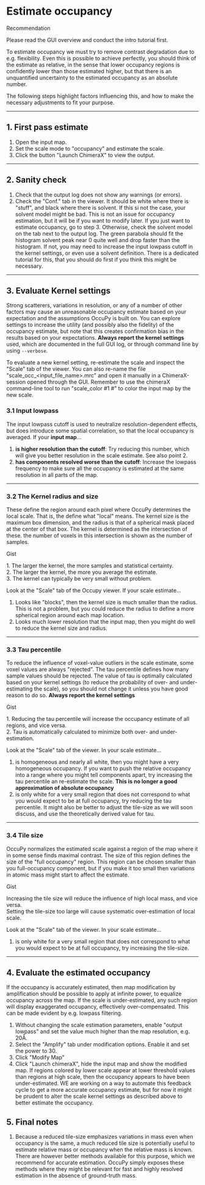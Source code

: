 # Estimate occupancy

<div class="admonition hint">
<p class="admonition-title">Recommendation</p>
<p>
Please read the GUI overview and conduct the intro tutorial first.
</p>
</div>


To estimate occupancy we must try to remove contrast degradation due to e.g. flexibility. Even this is possible to 
achieve perfectly, you should think of the estimate as relative, in the sense that lower occupancy regions is 
confidently lower than those estimated higher, but that there is an unquantified uncertainty to the estimated 
occupancy as an absolute number. 

The following steps highlight factors influencing this, and how to make the necessary adjustments to fit your purpose. 

---

## 1. First pass estimate
1. Open the input map. 
2. Set the scale mode to "occupancy" and estimate the scale. 
3. Click the button "Launch ChimeraX" to view the output. 

---

## 2. Sanity check
1. Check that the output log does not show any warnings (or errors).
2. Check the "Conf." tab in the viewer. It should be white where there is "stuff", and black where there is solvent. 
   If this si not the case, your solvent model might be bad. This is not an issue for occupancy estimation, but it 
   will be if you want to modify later. If ypu just want to estimate occupancy, go to step 3. Otherwise, check the 
   solvent model on the tab next to the output log. The green parabola should fit the histogram solvent peak near 0 
   quite well and drop faster than the histogram. If not, you may need to increase the input lowpass cutoff in the 
   kernel settings, or even use a solvent definition. There  is a dedicated tutorial for this, that you should do 
   first if you think this might be necessary. 

---

## 3. Evaluate Kernel settings
Strong scatterers, variations in resolution, or any of a number of other factors may cause an unreasonable occupancy 
estimate based on your expectation and the assumptions OccuPy is built on. You can explore settings to increase the 
utility (and possibly also the fidelity) of the occupancy estimate, but note that this creates confirmation bias in 
the results based on your expectations. **Always report the kernel settings** used, which are documented in the full 
GUI log, or through command line by using `--verbose`. 

To evaluate a new kernel setting, re-estimate the scale and inspect the "Scale" tab of the viewer. You can also 
re-name the file "scale_occ_<input_file_name\>.mrc" and open it manually in a ChimeraX-session opened through the GUI.
Remember to use the chimeraX command-line tool to run "scale_color #1 #<new scale map>" to color the input map by 
the new scale.

### 3.1 Input lowpass 
The input lowpass cutoff is used to neutralize resolution-dependent effects, but does introduce some spatial 
correlation, so that the local occupancy is averaged. If your **input map**...

1. **is higher resolution than the cutoff**:  Try reducing this number, which will give you better resolution in the 
    scale estimate. See also point 2.
2. **has components resolved worse than the cutoff**: Increase the lowpass frequency to make sure all the occupancy 
   is estimated at the same resolution in all parts of the map.

---

### 3.2 The Kernel radius and size
These define the region around each pixel where OccuPy determines the local scale. That is, the define what "local" 
means. The kernel size is the maximum box dimension, and the radius is that of a spherical mask placed at the center 
of that box. The kernel is determined as the intersection of these. the number of voxels in this intersection is 
shown as the number of samples. 

<div class="admonition tip">
<p class="admonition-title">Gist</p>
<p>
1. The larger the kernel, the more samples and statistical certainty. <br>
2. The larger the kernel, the more you average the estimate. <br>
3. The kernel can typically be very small without problem.
</p>
</div>

Look at the "Scale" tab of the Occupy viewer. If your scale estimate...

1. Looks like "blocks", then the kernel size is much smaller than the radius. This is not a problem, but you could 
   reduce the radius to define a more spherical region around each map location. 
2. Looks much lower resolution that the input map, then you might do well to reduce the kernel size and radius. 

---

### 3.3 Tau percentile
To reduce the influence of voxel-value outliers in the scale estimate, some voxel values are always "rejected". The tau 
percentile defines how many sample values should be rejected. The value of tau is optimally calculated based on your 
kernel settings (to reduce the probability of over- and under-estimating the scale), so you should not change it 
unless you have good reason to do so. **Always report the kernel settings**

<div class="admonition tip">
<p class="admonition-title">Gist</p>
<p>
1. Reducing the tau percentile will increase the occupancy estimate of all regions, and vice versa. <br>
2. Tau is automatically calculated to minimize both over- and under-estimation. 
</p>
</div>
Look at the "Scale" tab of the viewer. In your scale estimate...

1. is homogeneous and nearly all white, then you might have a very homogeneous occupancy. If you want to push the 
   relative occupancy into a range where you might tell components apart, try increasing the tau percentile an 
   re-estimate the scale. **This is no longer a good approximation of absolute occupancy**
2. is only white for a very small region that does not correspond to what you would expect to be at full occupancy, 
   try reducing the tau percentile. It might also be better to adjust the tile-size as we will soon discuss, and use 
   the theoretically derived value for tau.

---

### 3.4 Tile size
OccuPy normalizes the estimated scale against a region of the map where it in some sense finds maximal contrast. The 
size of this region defines the size of the "full occupancy" region. This region can be chosen smaller than you 
full-occupancy component, but if you make it too small then variations in atomic mass might start to affect the 
estimate. 

<div class="admonition tip">
<p class="admonition-title">Gist</p>
<p>
Increasing the tile size will reduce the influence of high local mass, and vice versa. <br>
Setting the tile-size too large will cause systematic over-estimation of local scale. 
</p>
</div>
Look at the "Scale" tab of the viewer. In your scale estimate...

1. is only white for a very small region that does not correspond to what you would expect to be at full occupancy, 
   try increasing the tile-size. 

---

## 4. Evaluate the estimated occupancy
If the occupancy is accurately estimated, then map modification by amplification should be possible to apply at 
infinite power, to equalize occupancy across the map. If the scale is under-estimated, any such region will display
exaggerated occupancy, effectively over-compensated. This can be made evident by e.g. lowpass filtering. 

1. Without changing the scale estimation parameters, enable "output lowpass" and set the value much higher than the 
   map resolution, e.g. 20Å. 
2. Select the "Amplify" tab under modification options. Enable it and set the power to 30. 
3. Click "Modify Map" 
4. Click "Launch chimeraX", hide the input map and show the modified map. If regions colored by lower scale appear 
   at lower threshold values than regions at high scale, then the occupancy appears to have been under-estimated. WE 
   are working on a way to automate this feedback cycle to get a more accurate occupancy estimate, but for now it 
   might be prudent to alter the scale kernel settings as described above to better estimate the occupancy. 

## 5. Final notes
1. Because a reduced tile-size emphasizes variations in mass even when occupancy is the same, a much reduced tile 
   size is potentially useful to estimate relative mass or occupancy when the relative mass is known. There are 
   however better methods available for this purpose, which we recommend for accurate estimation. OccuPy simply 
   exposes these methods where they might be relevant for fast and highly resolved estimation in the absence of 
   ground-truth mass. 

